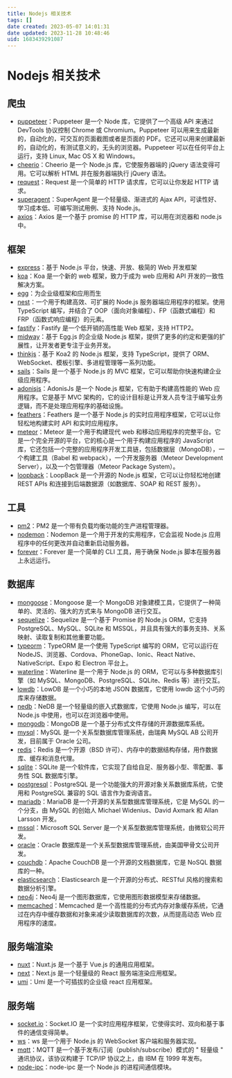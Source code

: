 ```yaml
---
title: Nodejs 相关技术
tags: []
date created: 2023-05-07 14:01:31
date updated: 2023-11-28 10:48:46
uid: 1683439291087
---
```


# Nodejs 相关技术

## 爬虫

- [puppeteer](https://zhaoqize.github.io/puppeteer-api-zh_CN/)：Puppeteer 是一个 Node 库，它提供了一个高级 API 来通过 DevTools 协议控制 Chrome 或 Chromium。Puppeteer 可以用来生成最新的，自动化的，可交互的页面截图或者是页面的 PDF。它还可以用来创建最新的，自动化的，有测试意义的，无头的浏览器。Puppeteer 可以在任何平台上运行，支持 Linux, Mac OS X 和 Windows。
- [cheerio](https://cheerio.js.org/)：Cheerio 是一个 Node.js 库，它使服务器端的 jQuery 语法变得可用。它可以解析 HTML 并在服务器端执行 jQuery 语法。
- [request](https://github.com/request/request/)：Request 是一个简单的 HTTP 请求库，它可以让你发起 HTTP 请求。
- [superagent](https://visionmedia.github.io/superagent/)：SuperAgent 是一个轻量级、渐进式的 Ajax API，可读性好、学习成本低、可编写测试用例、支持 Node.js。
- [axios](https://www.axios-http.cn/)：Axios 是一个基于 promise 的 HTTP 库，可以用在浏览器和 node.js 中。

## 框架

- [express](https://www.expressjs.com.cn/)：基于 Node.js 平台，快速、开放、极简的 Web 开发框架
- [koa](https://koajs.com/)：Koa 是一个新的 web 框架，致力于成为 web 应用和 API 开发的一致性解决方案。
- [egg](https://eggjs.org/zh-cn/)：为企业级框架和应用而生
- [nest](https://docs.nestjs.cn/7/firststeps)：一个用于构建高效、可扩展的 Node.js 服务器端应用程序的框架。使用 TypeScript 编写，并结合了 OOP（面向对象编程）、FP（函数式编程）和 FRP（函数式响应编程）的元素。
- [fastify](https://www.fastify.cn/)：Fastify 是一个低开销的高性能 Web 框架，支持 HTTP2。
- [midway](https://midwayjs.org/midway/)：基于 Egg.js 的企业级 Node.js 框架，提供了更多的约定和更强的扩展性，让开发者更专注于业务开发。
- [thinkjs](https://thinkjs.org/zh-cn/)：基于 Koa2 的 Node.js 框架，支持 TypeScript，提供了 ORM、WebSocket、模板引擎、多进程管理等一系列功能。
- [sails](https://sailsjs.com/)：Sails 是一个基于 Node.js 的 MVC 框架，它可以帮助你快速构建企业级应用程序。
- [adonisjs](https://adonisjs.com/)：AdonisJs 是一个 Node.js 框架，它有助于构建高性能的 Web 应用程序。它是基于 MVC 架构的，它的设计目标是让开发人员专注于编写业务逻辑，而不是处理应用程序的基础设施。
- [feathers](https://docs.feathersjs.com/)：Feathers 是一个基于 Node.js 的实时应用程序框架，它可以让你轻松地构建实时 API 和实时应用程序。
- [meteor](https://www.meteor.com/)：Meteor 是一个用于构建现代 web 和移动应用程序的完整平台。它是一个完全开源的平台，它的核心是一个用于构建应用程序的 JavaScript 库，它还包括一个完整的应用程序开发工具链，包括数据层（MongoDB），一个构建工具（Babel 和 webpack），一个开发服务器（Meteor Development Server），以及一个包管理器（Meteor Package System）。
- [loopback](https://loopback.io/)：LoopBack 是一个开源的 Node.js 框架，它可以让你轻松地创建 REST APIs 和连接到后端数据源（如数据库、SOAP 和 REST 服务）。

## 工具

- [pm2](https://pm2.keymetrics.io/)：PM2 是一个带有负载均衡功能的生产进程管理器。
- [nodemon](https://nodemon.io/)：Nodemon 是一个用于开发的实用程序，它会监视 Node.js 应用程序中的任何更改并自动重新启动服务器。
- [forever](https://github.com/foreverjs/forever)：Forever 是一个简单的 CLI 工具，用于确保 Node.js 脚本在服务器上永远运行。

## 数据库

- [mongoose](https://mongoosejs.com/)：Mongoose 是一个 MongoDB 对象建模工具，它提供了一种简单的、灵活的、强大的方式来与 MongoDB 进行交互。
- [sequelize](https://sequelize.org/master/)：Sequelize 是一个基于 Promise 的 Node.js ORM，它支持 PostgreSQL、MySQL、SQLite 和 MSSQL，并且具有强大的事务支持、关系映射、读取复制和其他重要功能。
- [typeorm](https://typeorm.io/#/)：TypeORM 是一个使用 TypeScript 编写的 ORM，它可以运行在 NodeJS、浏览器、Cordova、PhoneGap、Ionic、React Native、NativeScript、Expo 和 Electron 平台上。
- [waterline](https://sailsjs.com/documentation/concepts/models-and-orm)：Waterline 是一个用于 Node.js 的 ORM，它可以与多种数据库引擎（如 MySQL、MongoDB、PostgreSQL、SQLite、Redis 等）进行交互。
- [lowdb](https://github.com/typicode/lowdb/)：LowDB 是一个小巧的本地 JSON 数据库，它使用 lowdb 这个小巧的库来存储数据。
- [nedb](https://github.com/louischatriot/nedb/)：NeDB 是一个轻量级的嵌入式数据库，它使用 Node.js 编写，可以在 Node.js 中使用，也可以在浏览器中使用。
- [mongodb](https://www.mongodb.com/)：MongoDB 是一个基于分布式文件存储的开源数据库系统。
- [mysql](https://www.mysql.com/)：MySQL 是一个关系型数据库管理系统，由瑞典 MySQL AB 公司开发，目前属于 Oracle 公司。
- [redis](https://redis.io/)：Redis 是一个开源（BSD 许可）、内存中的数据结构存储，用作数据库、缓存和消息代理。
- [sqlite](https://www.sqlite.org/index.html)：SQLite 是一个软件库，它实现了自给自足、服务器小型、零配置、事务性 SQL 数据库引擎。
- [postgresql](https://www.postgresql.org/)：PostgreSQL 是一个功能强大的开源对象关系数据库系统，它使用和 PostgreSQL 兼容的 SQL 语言作为查询语言。
- [mariadb](https://mariadb.org/)：MariaDB 是一个开源的关系型数据库管理系统，它是 MySQL 的一个分支，由 MySQL 的创始人 Michael Widenius、David Axmark 和 Allan Larsson 开发。
- [mssql](https://www.microsoft.com/en-us/sql-server/sql-server-2019)：Microsoft SQL Server 是一个关系型数据库管理系统，由微软公司开发。
- [oracle](https://www.oracle.com/database/)：Oracle 数据库是一个关系型数据库管理系统，由美国甲骨文公司开发。
- [couchdb](https://couchdb.apache.org/)：Apache CouchDB 是一个开源的文档数据库，它是 NoSQL 数据库的一种。
- [elasticsearch](https://www.elastic.co/cn/elasticsearch/)：Elasticsearch 是一个开源的分布式、RESTful 风格的搜索和数据分析引擎。
- [neo4j](https://neo4j.com/)：Neo4j 是一个图形数据库，它使用图形数据模型来存储数据。
- [memcached](https://memcached.org/)：Memcached 是一个高性能的分布式内存对象缓存系统，它通过在内存中缓存数据和对象来减少读取数据库的次数，从而提高动态 Web 应用程序的速度。

## 服务端渲染

- [nuxt](https://zh.nuxtjs.org/)：Nuxt.js 是一个基于 Vue.js 的通用应用框架。
- [next](https://nextjs.org/)：Next.js 是一个轻量级的 React 服务端渲染应用框架。
- [umi](https://umijs.org/zh-CN/)：Umi 是一个可插拔的企业级 react 应用框架。

## 服务端

- [socket.io](https://socket.io/)：Socket.IO 是一个实时应用程序框架，它使得实时、双向和基于事件的通信变得简单。
- [ws](https://github.com/websockets/ws)：ws 是一个用于 Node.js 的 WebSocket 客户端和服务器实现。
- [mqtt](https://www.emqx.cn/mqtt)：MQTT 是一个基于发布/订阅（publish/subscribe）模式的 " 轻量级 " 通讯协议，该协议构建于 TCP/IP 协议之上，由 IBM 在 1999 年发布。
- [node-ipc](https://github.com/RIAEvangelist/node-ipc)：node-ipc 是一个 Node.js 的进程间通信模块。
